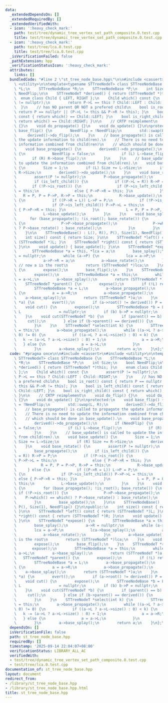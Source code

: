 ```yaml
---
data:
  _extendedDependsOn: []
  _extendedRequiredBy: []
  _extendedVerifiedWith:
  - icon: ':heavy_check_mark:'
    path: test/tree/dynamic_tree_vertex_set_path_composite.0.test.cpp
    title: test/tree/dynamic_tree_vertex_set_path_composite.0.test.cpp
  - icon: ':heavy_check_mark:'
    path: test/tree/lca.0.test.cpp
    title: test/tree/lca.0.test.cpp
  _isVerificationFailed: false
  _pathExtension: hpp
  _verificationStatusIcon: ':heavy_check_mark:'
  attributes:
    links: []
  bundledCode: "#line 2 \"st_tree_node_base.hpp\"\n\n#include <cassert>\n#include\
    \ <utility>\n\ntemplate<typename STTreeNodeT> class STTreeNodeBase {\n    STTreeNodeBase\
    \ *L;\n    STTreeNodeBase *R;\n    STTreeNodeBase *P;\n    int Size;\n    bool\
    \ NeedFlip;\n\n    STTreeNodeT *derived() { return (STTreeNodeT *)this; }\n  \
    \  enum class Child { LEFT, RIGHT };\n    Child which() const {\n        assert(P\
    \ != nullptr);\n        return P->L == this ? Child::LEFT : Child::RIGHT;\n  \
    \  }\n    // has NO parent OR NOT a prefered child\n    bool is_root() const {\
    \ return P == nullptr || (P->L != this && P->R != this); }\n    bool is_left_child()\
    \ const { return which() == Child::LEFT; }\n    bool is_right_child() const {\
    \ return which() == Child::RIGHT; }\n\n    // CRTP reimplement\n    void do_flip()\
    \ {}\n    void do_propagate() {}\n    void do_update() {}\n\nprotected:\n    void\
    \ base_flip() {\n        NeedFlip = !NeedFlip;\n        std::swap(L, R);\n   \
    \     derived()->do_flip();\n    }\n    // base_propagate() is called to propagate\
    \ the update information to child(ren).\n    // There is no need to update the\
    \ information combined from child(ren)\n    // which should be done in base_update().\n\
    \    void base_propagate() {\n        derived()->do_propagate();\n        if (NeedFlip)\
    \ {\n            NeedFlip = false;\n            if (L) L->base_flip();\n     \
    \       if (R) R->base_flip();\n        }\n    }\n    // base_update() is called\
    \ to update the information combined from child(ren).\n    void base_update()\
    \ {\n        Size = 1;\n        if (L) Size += L->Size;\n        if (R) Size +=\
    \ R->Size;\n        derived()->do_update();\n    }\n    void base_rotate() {\n\
    \        assert(P != nullptr);\n        P->base_propagate();\n        base_propagate();\n\
    \        if (is_left_child()) {\n            if ((P->L = R)) R->P = P;\n     \
    \       if (!P->is_root()) {\n                if (P->is_left_child()) P->P->L\
    \ = this;\n                else { P->P->R = this; }\n            }\n         \
    \   R = P, P = P->P, R->P = this;\n            R->base_update();\n        } else\
    \ {\n            if ((P->R = L)) L->P = P;\n            if (!P->is_root()) {\n\
    \                if (P->is_left_child()) P->P->L = this;\n                else\
    \ { P->P->R = this; }\n            }\n            L = P, P = P->P, L->P = this;\n\
    \            L->base_update();\n        }\n    }\n    void base_splay() {\n  \
    \      for (base_propagate(); !is_root(); base_rotate()) {\n            if (!P->is_root())\
    \ {\n                P->P->base_propagate();\n                P->which() == which()\
    \ ? P->base_rotate() : base_rotate();\n            }\n        }\n        base_update();\n\
    \    }\n\n    STTreeNodeBase() : L(), R(), P(), Size(1), NeedFlip() {}\n\npublic:\n\
    \    int size() const { return Size; }\n\n    STTreeNodeT *left() const { return\
    \ (STTreeNodeT *)L; }\n    STTreeNodeT *right() const { return (STTreeNodeT *)R;\
    \ }\n\n    void update() { base_update(); }\n\n    STTreeNodeT *expose() {\n \
    \       STTreeNodeBase *a = this, *lca = a;\n        base_splay();\n        a->R\
    \ = nullptr;\n        while (a->P) {\n            lca = a->P;\n            lca->base_splay();\n\
    \            a->P->R = a;\n            a->base_rotate();\n        }\n        a->base_update();\
    \ // now a is the root\n        return (STTreeNodeT *)lca;\n    }\n    void evert()\
    \ {\n        expose();\n        base_flip();\n    }\n    STTreeNodeT *root() {\n\
    \        expose();\n        STTreeNodeBase *a = this;\n        while (a->L) a\
    \ = a->L;\n        a->base_splay();\n        return (STTreeNodeT *)a;\n    }\n\
    \    STTreeNodeT *parent() {\n        expose();\n        if (!L) return nullptr;\n\
    \        STTreeNodeBase *a = L;\n        a->base_propagate();\n        while (a->R)\
    \ {\n            a = a->R;\n            a->base_propagate();\n        }\n    \
    \    a->base_splay();\n        return (STTreeNodeT *)a;\n    }\n    void link(STTreeNodeT\
    \ *a) {\n        evert();\n        if (a->root() != derived()) P = a;\n    }\n\
    \    void cut() {\n        expose();\n        STTreeNodeBase *b = L;\n       \
    \ L                 = nullptr;\n        if (b) b->P = nullptr;\n        base_update();\n\
    \    }\n    void cut(STTreeNodeT *b) {\n        if (parent() == b) {\n       \
    \     cut();\n        } else if (b->parent() == derived()) {\n            b->cut();\n\
    \        }\n    }\n    STTreeNodeT *select(int k) {\n        STTreeNodeBase *a\
    \ = this;\n        a->base_propagate();\n        while ((a->L ? a->L->size() :\
    \ 0) != 0) {\n            if ((a->L ? a->L->size() : 0) < k) {\n             \
    \   k -= (a->L ? a->L->size() : 0) + 1;\n                a = a->R;\n         \
    \   } else {\n                a = a->L;\n            }\n            a->base_propagate();\n\
    \        }\n        a->base_splay();\n        return a;\n    }\n};\n"
  code: "#pragma once\n\n#include <cassert>\n#include <utility>\n\ntemplate<typename\
    \ STTreeNodeT> class STTreeNodeBase {\n    STTreeNodeBase *L;\n    STTreeNodeBase\
    \ *R;\n    STTreeNodeBase *P;\n    int Size;\n    bool NeedFlip;\n\n    STTreeNodeT\
    \ *derived() { return (STTreeNodeT *)this; }\n    enum class Child { LEFT, RIGHT\
    \ };\n    Child which() const {\n        assert(P != nullptr);\n        return\
    \ P->L == this ? Child::LEFT : Child::RIGHT;\n    }\n    // has NO parent OR NOT\
    \ a prefered child\n    bool is_root() const { return P == nullptr || (P->L !=\
    \ this && P->R != this); }\n    bool is_left_child() const { return which() ==\
    \ Child::LEFT; }\n    bool is_right_child() const { return which() == Child::RIGHT;\
    \ }\n\n    // CRTP reimplement\n    void do_flip() {}\n    void do_propagate()\
    \ {}\n    void do_update() {}\n\nprotected:\n    void base_flip() {\n        NeedFlip\
    \ = !NeedFlip;\n        std::swap(L, R);\n        derived()->do_flip();\n    }\n\
    \    // base_propagate() is called to propagate the update information to child(ren).\n\
    \    // There is no need to update the information combined from child(ren)\n\
    \    // which should be done in base_update().\n    void base_propagate() {\n\
    \        derived()->do_propagate();\n        if (NeedFlip) {\n            NeedFlip\
    \ = false;\n            if (L) L->base_flip();\n            if (R) R->base_flip();\n\
    \        }\n    }\n    // base_update() is called to update the information combined\
    \ from child(ren).\n    void base_update() {\n        Size = 1;\n        if (L)\
    \ Size += L->Size;\n        if (R) Size += R->Size;\n        derived()->do_update();\n\
    \    }\n    void base_rotate() {\n        assert(P != nullptr);\n        P->base_propagate();\n\
    \        base_propagate();\n        if (is_left_child()) {\n            if ((P->L\
    \ = R)) R->P = P;\n            if (!P->is_root()) {\n                if (P->is_left_child())\
    \ P->P->L = this;\n                else { P->P->R = this; }\n            }\n \
    \           R = P, P = P->P, R->P = this;\n            R->base_update();\n   \
    \     } else {\n            if ((P->R = L)) L->P = P;\n            if (!P->is_root())\
    \ {\n                if (P->is_left_child()) P->P->L = this;\n               \
    \ else { P->P->R = this; }\n            }\n            L = P, P = P->P, L->P =\
    \ this;\n            L->base_update();\n        }\n    }\n    void base_splay()\
    \ {\n        for (base_propagate(); !is_root(); base_rotate()) {\n           \
    \ if (!P->is_root()) {\n                P->P->base_propagate();\n            \
    \    P->which() == which() ? P->base_rotate() : base_rotate();\n            }\n\
    \        }\n        base_update();\n    }\n\n    STTreeNodeBase() : L(), R(),\
    \ P(), Size(1), NeedFlip() {}\n\npublic:\n    int size() const { return Size;\
    \ }\n\n    STTreeNodeT *left() const { return (STTreeNodeT *)L; }\n    STTreeNodeT\
    \ *right() const { return (STTreeNodeT *)R; }\n\n    void update() { base_update();\
    \ }\n\n    STTreeNodeT *expose() {\n        STTreeNodeBase *a = this, *lca = a;\n\
    \        base_splay();\n        a->R = nullptr;\n        while (a->P) {\n    \
    \        lca = a->P;\n            lca->base_splay();\n            a->P->R = a;\n\
    \            a->base_rotate();\n        }\n        a->base_update(); // now a\
    \ is the root\n        return (STTreeNodeT *)lca;\n    }\n    void evert() {\n\
    \        expose();\n        base_flip();\n    }\n    STTreeNodeT *root() {\n \
    \       expose();\n        STTreeNodeBase *a = this;\n        while (a->L) a =\
    \ a->L;\n        a->base_splay();\n        return (STTreeNodeT *)a;\n    }\n \
    \   STTreeNodeT *parent() {\n        expose();\n        if (!L) return nullptr;\n\
    \        STTreeNodeBase *a = L;\n        a->base_propagate();\n        while (a->R)\
    \ {\n            a = a->R;\n            a->base_propagate();\n        }\n    \
    \    a->base_splay();\n        return (STTreeNodeT *)a;\n    }\n    void link(STTreeNodeT\
    \ *a) {\n        evert();\n        if (a->root() != derived()) P = a;\n    }\n\
    \    void cut() {\n        expose();\n        STTreeNodeBase *b = L;\n       \
    \ L                 = nullptr;\n        if (b) b->P = nullptr;\n        base_update();\n\
    \    }\n    void cut(STTreeNodeT *b) {\n        if (parent() == b) {\n       \
    \     cut();\n        } else if (b->parent() == derived()) {\n            b->cut();\n\
    \        }\n    }\n    STTreeNodeT *select(int k) {\n        STTreeNodeBase *a\
    \ = this;\n        a->base_propagate();\n        while ((a->L ? a->L->size() :\
    \ 0) != 0) {\n            if ((a->L ? a->L->size() : 0) < k) {\n             \
    \   k -= (a->L ? a->L->size() : 0) + 1;\n                a = a->R;\n         \
    \   } else {\n                a = a->L;\n            }\n            a->base_propagate();\n\
    \        }\n        a->base_splay();\n        return a;\n    }\n};\n"
  dependsOn: []
  isVerificationFile: false
  path: st_tree_node_base.hpp
  requiredBy: []
  timestamp: '2025-09-14 22:04:07+08:00'
  verificationStatus: LIBRARY_ALL_AC
  verifiedWith:
  - test/tree/dynamic_tree_vertex_set_path_composite.0.test.cpp
  - test/tree/lca.0.test.cpp
documentation_of: st_tree_node_base.hpp
layout: document
redirect_from:
- /library/st_tree_node_base.hpp
- /library/st_tree_node_base.hpp.html
title: st_tree_node_base.hpp
---
```

